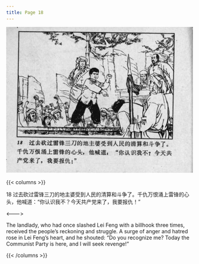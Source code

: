 ```yaml
---
title: Page 18
---
```


![leifeng page](./../../images/leifeng/seifert0522_lf_0024_0.jpg)

{{< columns >}}

18 过去砍过雷锋三刀的地主婆受到人民的清算和斗争了。千仇万恨涌上雷锋的心头，他喊道：“你认识我不？今天共产党来了，我要报仇！”

<--->

The landlady, who had once slashed Lei Feng with a billhook three times, received the people’s reckoning and struggle. A surge of anger and hatred rose in Lei Feng’s heart, and he shouted: “Do you recognize me? Today the Communist Party is here, and I will seek revenge!” 

{{< /columns >}}
